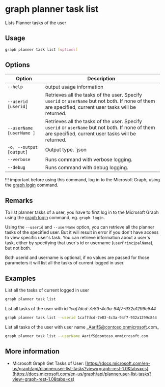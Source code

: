 # graph planner task list

Lists Planner tasks of the user

## Usage

```sh
graph planner task list [options]
```

## Options

Option|Description
------|-----------
`--help`|output usage information
`--userid [userid]`| Retrieves all the tasks of the user. Specify `userid` or `userName` but not both. If none of them are specified, current user tasks will be returned.
`--userName  [userName ]`| Retrieves all the tasks of the user. Specify `userid` or `userName` but not both. If none of them are specified, current user tasks will be returned.
`-o, --output [output]`|Output type. `json|text`. Default `text`
`--verbose`|Runs command with verbose logging.
`--debug`|Runs command with debug logging.

!!! important
    before using this command, log in to the Microsoft Graph, using the [graph login](../login.md) command.

## Remarks

To list planner tasks of a user, you have to first log in to the Microsoft Graph using the [graph login](../login.md) command, eg. `graph login`.

Using the `--userid` and `--userName` option, you can retrieve all the planner tasks of the specified user. But it will result in error if you don't have access to view specific user's task.  You can retrieve information about a user's task, either by specifying that user's id or username (`userPrincipalName`), but not both.

Both userid and username is optional, if no values are passed for those parameters it will list all the tasks of current logged in user.

## Examples

List all the tasks of current logged in user

```sh
graph planner task list
```

List all tasks of the user with id _1caf7dcd-7e83-4c3a-94f7-932a1299c844_

```sh
graph planner task list --userid 1caf7dcd-7e83-4c3a-94f7-932a1299c844
```

List all tasks of the user with user name _AarifS@contoso.onmicrosoft.com_

```sh
graph planner task list --userName AarifS@contoso.onmicrosoft.com
```

## More information

- Microsoft Graph Get Tasks of User: 
[https://docs.microsoft.com/en-us/graph/api/planneruser-list-tasks?view=graph-rest-1.0&tabs=cs](https://docs.microsoft.com/en-us/graph/api/planneruser-list-tasks?view=graph-rest-1.0&tabs=cs)